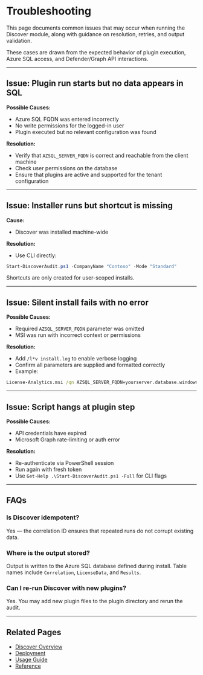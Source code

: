 # Troubleshooting

This page documents common issues that may occur when running the Discover module, along with guidance on resolution, retries, and output validation.

These cases are drawn from the expected behavior of plugin execution, Azure SQL access, and Defender/Graph API interactions.

---

## Issue: Plugin run starts but no data appears in SQL

**Possible Causes:**
- Azure SQL FQDN was entered incorrectly
- No write permissions for the logged-in user
- Plugin executed but no relevant configuration was found

**Resolution:**
- Verify that `AZSQL_SERVER_FQDN` is correct and reachable from the client machine
- Check user permissions on the database
- Ensure that plugins are active and supported for the tenant configuration

---

## Issue: Installer runs but shortcut is missing

**Cause:**
- Discover was installed machine-wide

**Resolution:**
- Use CLI directly:

```powershell
Start-DiscoverAudit.ps1 -CompanyName "Contoso" -Mode "Standard"
```

Shortcuts are only created for user-scoped installs.

---

## Issue: Silent install fails with no error

**Possible Causes:**
- Required `AZSQL_SERVER_FQDN` parameter was omitted
- MSI was run with incorrect context or permissions

**Resolution:**
- Add `/l*v install.log` to enable verbose logging
- Confirm all parameters are supplied and formatted correctly
- Example:

```cmd
License-Analytics.msi /qn AZSQL_SERVER_FQDN=yourserver.database.windows.net
```

---

## Issue: Script hangs at plugin step

**Possible Causes:**
- API credentials have expired
- Microsoft Graph rate-limiting or auth error

**Resolution:**
- Re-authenticate via PowerShell session
- Run again with fresh token
- Use `Get-Help .\Start-DiscoverAudit.ps1 -Full` for CLI flags

---

## FAQs

### Is Discover idempotent?
Yes — the correlation ID ensures that repeated runs do not corrupt existing data.

### Where is the output stored?
Output is written to the Azure SQL database defined during install. Table names include `Correlation`, `LicenseData`, and `Results`.

### Can I re-run Discover with new plugins?
Yes. You may add new plugin files to the plugin directory and rerun the audit.

---

## Related Pages

- [Discover Overview](index.md)
- [Deployment](Deployment.md)
- [Usage Guide](Usage-Guide.md)
- [Reference](Reference.md)

